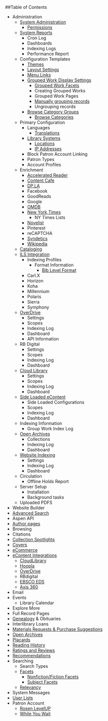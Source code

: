 ##Table of Contents
- Administration
  - [System Administration](/Admin/HelpManual?page=System-Administration)
    - [Permissions](/Admin/HelpManual?page=Permissions)
  - [System Reports](/Admin/HelpManual?page=System-Reports)
    - Cron Log
    - Dashboards
    - Indexing Logs
    - Performance Report
  - Configuration Templates
    - [Themes](/Admin/HelpManual?page=Themes)
    - [Layout Settings](/Admin/HelpManual?page=Layout-Settings)
    - [Menu Links](/Admin/HelpManual?page=Menu-Links)
    - [Grouped Work Display Settings](/Admin/HelpManual?page=Grouped-Work-Display-Settings)
      - [Grouped Work Facets](/Admin/HelpManual?page=Grouped-Work-Facets)
      - Creating Grouped Works
      - Grouped Work Pages
      - [Manually grouping records](/Admin/HelpManual?page=Manually-grouping-records)
      - Ungrouping records
    - [Browse Category Groups](/Admin/HelpManual?page=Browse-Category-Groups)
      - [Browse Categories](/Admin/HelpManual?page=Browse-Categories)
  - Primary Configuration
    - Languages
      - [Translations](/Admin/HelpManual?page=Translations)
    - [Library Systems](/Admin/HelpManual?page=Library-Systems)
      - [Locations](/Admin/HelpManual?page=Library-Systems-Locations)
      - [IP Addresses](/Admin/HelpManual?page=Location-IP-Addresses)
    - Block Patron Account Linking
    - Patron Types
    - Account Profiles
  - Enrichment
    - [Accelerated Reader](/Admin/HelpManual?page=Accelerated-Reader)
    - [Content Cafe](/Admin/HelpManual?page=Content-Cafe)
    - [DP.LA](/Admin/HelpManual?page=DPLA)
    - Facebook
    - GoodReads
    - Google
    - [OMDB](/Admin/HelpManual?page=OMDB)
    - [New York Times](/Admin/HelpManual?page=New-York-Times)
      - NY Times Lists
    - [Novelist](/Admin/HelpManual?page=Novelist)
    - Pinterest
    - reCAPTCHA
    - [Syndetics](/Admin/HelpManual?page=Syndetics)
    - [Wikipedia](/Admin/HelpManual?page=Wikipedia)
  - [Cataloging](/Admin/HelpManual?page=Cataloging)
  - [ILS Integration](/Admin/HelpManual?page=ILS-Integration)
    - Indexing Profiles
      - Format Information
        - [Bib Level Format](/Admin/HelpManual?page=Bib-Level-Format)
    - Carl.X
    - Horizon
    - Koha
    - Millennium
    - Polaris
    - Sierra
    - Symphony
  - [OverDrive](/Admin/HelpManual?page=Overdrive)
    - Settings
    - Scopes
    - Indexing Log
    - Dashboard
    - API Information
  - RB Digital
    - Settings 
    - Scopes 
    - Indexing Log 
    - Dashboard
  - [Cloud Library](/Admin/HelpManual?page=Cloud-Library)
    - Settings 
    - Scopes 
    - Indexing Log 
    - Dashboard
  - [Side Loaded eContent](/Admin/HelpManual?page=Side-Loaded-eContent)
    - Side Loaded Configurations
    - Scopes
    - Indexing Log
    - Dashboard
  - Indexing Information
    - Group Work Index Log
  - [Open Archives](/Admin/HelpManual?page=Open-Archives)
    - Collections
    - Indexing Log
    - Dashboard
  - [Website Indexing](/Admin/HelpManual?page=Website-Indexing)
    - Settings
    - Indexing Log
    - Dashboard
  - Circulation
    - Offline Holds Report
  - Server Setup
    - Installation
    - Background tasks
  - Uploaded PDFS
- Website Builder
- [Advanced Search](/Admin/HelpManual?page=Advanced%20Search)
- Aspen API
- [Author pages](/Admin/HelpManual?page=Author-Pages)
- Browsing
- Citations
- [Collection Spotlights](/Admin/HelpManual?page=Collection-Spotlights)
- [Covers](/Admin/HelpManual?page=Cover-Images)
- [eCommerce](/Admin/HelpManual?page=eCommerce)
- [eContent Integrations](/Admin/HelpManual?page=eContent-Integrations)
  - [CloudLibrary](/Admin/HelpManual?page=Cloud-Library)
  - [Hoopla](/Admin/HelpManual?page=Hoopla)
  - [OverDrive](/Admin/HelpManual?page=Overdrive)
  - RBdigital
  - [EBSCO EDS](/Admin/HelpManual?page=EBSCO-EDS)
  - [Axis 360](/Admin/HelpManual?page=Axis-360)
- Email
- Events
  - Library Calendar
- Explore More
- Full Record Pages
- [Genealogy](/Admin/HelpManual?page=Genealogy) & Obituaries
- Interlibrary Loans
- [Materials Requests & Purchase Suggestions](/Admin/HelpManual?page=Materials-Requests-Purchase-Suggestions)
- [Open Archives](/Admin/HelpManual?page=Open-Archives)
- [Placards](/Admin/HelpManual?page=Placards)
- [Reading History](/Admin/HelpManual?page=Reading-History)
- [Ratings and Reviews](/Admin/HelpManual?page=Ratings-And-Reviews)
- [Recommendations](/Admin/HelpManual?page=Recommendations)
- Searching
  - Search Types
  - [Facets](/Admin/HelpManual?page=Facets)
    - [Nonfiction/Fiction Facets](/Admin/HelpManual?page=Literary-Forms)
    - [Subject Facets](/Admin/HelpManual?page=Subject-Facets)
  - [Relevancy](/Admin/HelpManual?page=Search-Relevancy)
- System Messages
- [User Lists](/Admin/HelpManual?page=User-Lists)
- Patron Account
  - [Rosen LevelUP](/Admin/HelpManual?page=Rosen-LevelUP)
  - [While You Wait](/Admin/HelpManual?page=While-You-Wait)
